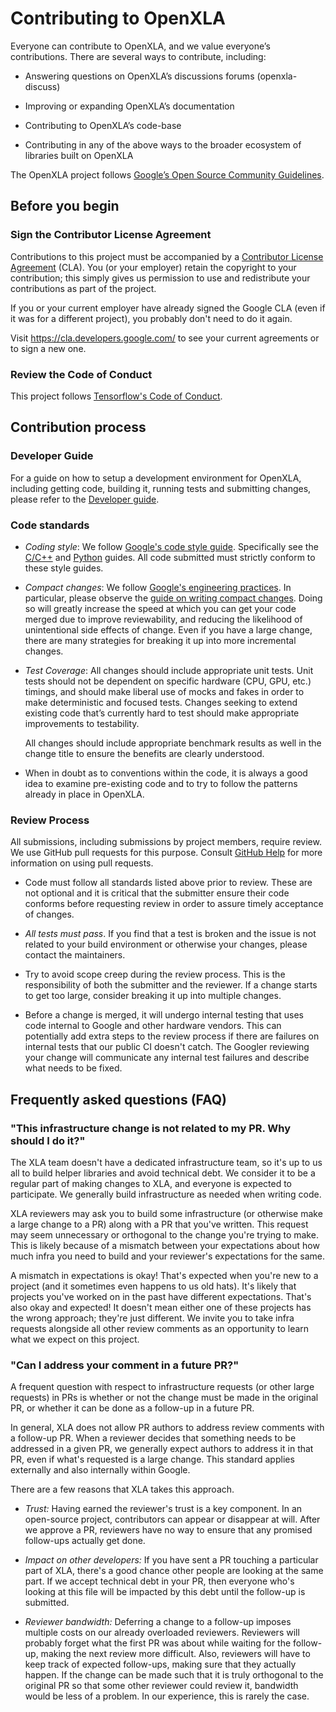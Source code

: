 # Contributing to OpenXLA

Everyone can contribute to OpenXLA, and we value everyone’s contributions. There
are several ways to contribute, including:

*   Answering questions on OpenXLA’s discussions forums (openxla-discuss)

*   Improving or expanding OpenXLA’s documentation

*   Contributing to OpenXLA’s code-base

*   Contributing in any of the above ways to the broader ecosystem of libraries
built on OpenXLA

The OpenXLA project follows
[Google’s Open Source Community Guidelines](https://opensource.google/conduct/).

## Before you begin

### Sign the Contributor License Agreement

Contributions to this project must be accompanied by a
[Contributor License Agreement](https://cla.developers.google.com/about) (CLA).
You (or your employer) retain the copyright to your contribution; this simply
gives us permission to use and redistribute your contributions as part of the
project.

If you or your current employer have already signed the Google CLA (even if it
was for a different project), you probably don't need to do it again.

Visit <https://cla.developers.google.com/> to see your current agreements or to
sign a new one.

### Review the Code of Conduct

This project follows
[Tensorflow's Code of Conduct](https://github.com/tensorflow/tensorflow/blob/master/CODE_OF_CONDUCT.md).

## Contribution process

### Developer Guide

For a guide on how to setup a development environment for OpenXLA, including
getting code, building it, running tests and submitting changes, please refer to
the [Developer guide](./developer_guide.md).

### Code standards

*   *Coding style*: We follow [Google's code style guide](https://google.github.io/styleguide/).
    Specifically see the [C/C++](https://google.github.io/styleguide/cppguide.html) and [Python](https://google.github.io/styleguide/pyguide.html) guides. All
    code submitted must strictly conform to these style guides.

*   *Compact changes*: We follow
    [Google's engineering practices](https://google.github.io/eng-practices/).
    In particular, please observe the
    [guide on writing compact changes](https://google.github.io/eng-practices/review/developer/small-cls.html).
    Doing so will greatly increase the speed at which you can get your code
    merged due to improve reviewability, and reducing the likelihood of
    unintentional side effects of change. Even if you have a large change, there
    are many strategies for breaking it up into more incremental changes.

*   *Test Coverage*: All changes should include appropriate unit tests. Unit
    tests should not be dependent on specific hardware (CPU, GPU, etc.) timings,
    and should make liberal use of mocks and fakes in order to make
    deterministic and focused tests. Changes seeking to extend existing code
    that’s currently hard to test should make appropriate improvements to
    testability.

    All changes should include appropriate benchmark results as well in the
    change title to ensure the benefits are clearly understood.

*   When in doubt as to conventions within the code, it is always a good idea to
    examine pre-existing code and to try to follow the patterns already in place
    in OpenXLA.


### Review Process

All submissions, including submissions by project members, require review. We
use GitHub pull requests for this purpose. Consult
[GitHub Help](https://help.github.com/articles/about-pull-requests/) for more
information on using pull requests.

*   Code must follow all standards listed above prior to review. These are not
    optional and it is critical that the submitter ensure their code conforms
    before requesting review in order to assure timely acceptance of changes.

*   *All tests must pass*. If you find that a test is broken and the issue is not
    related to your build environment or otherwise your changes, please contact
    the maintainers.

*   Try to avoid scope creep during the review process. This is the
    responsibility of both the submitter and the reviewer. If a change starts to
    get too large, consider breaking it up into multiple changes.

*   Before a change is merged, it will undergo internal testing that uses code
    internal to Google and other hardware vendors. This can potentially add extra
    steps to the review process if there are failures on internal tests that our
    public CI doesn't catch. The Googler reviewing your change will communicate
    any internal test failures and describe what needs to be fixed.


## Frequently asked questions (FAQ)

### "This infrastructure change is not related to my PR. Why should I do it?"

The XLA team doesn't have a dedicated infrastructure team, so it's up to us all
to build helper libraries and avoid technical debt. We consider it to be a
regular part of making changes to XLA, and everyone is expected to participate.
We generally build infrastructure as needed when writing code.

XLA reviewers may ask you to build some infrastructure (or otherwise make a
large change to a PR) along with a PR that you've written. This request may seem
unnecessary or orthogonal to the change you're trying to make. This is likely
because of a mismatch between your expectations about how much infra you need to
build and your reviewer's expectations for the same.

A mismatch in expectations is okay! That's expected when you're new to a project
(and it sometimes even happens to us old hats). It's likely that projects you've
worked on in the past have different expectations. That's also okay and
expected! It doesn't mean either one of these projects has the wrong approach;
they're just different. We invite you to take infra requests alongside all other
review comments as an opportunity to learn what we expect on this project.

### "Can I address your comment in a future PR?"

A frequent question with respect to infrastructure requests (or other large
requests) in PRs is whether or not the change must be made in the original PR,
or whether it can be done as a follow-up in a future PR.

In general, XLA does not allow PR authors to address review comments with a
follow-up PR. When a reviewer decides that something needs to be addressed in a
given PR, we generally expect authors to address it in that PR, even if what's
requested is a large change. This standard applies externally and also
internally within Google.

There are a few reasons that XLA takes this approach.

*   *Trust:* Having earned the reviewer's trust is a key component. In an
    open-source project, contributors can appear or disappear at will. After we
    approve a PR, reviewers have no way to ensure that any promised follow-ups
    actually get done.

*   *Impact on other developers:* If you have sent a PR touching a particular
    part of XLA, there's a good chance other people are looking at the same
    part. If we accept technical debt in your PR, then everyone who's looking at
    this file will be impacted by this debt until the follow-up is submitted.

*   *Reviewer bandwidth:* Deferring a change to a follow-up imposes multiple
    costs on our already overloaded reviewers. Reviewers will probably forget
    what the first PR was about while waiting for the follow-up, making the next
    review more difficult. Also, reviewers will have to keep track of expected
    follow-ups, making sure that they actually happen. If the change can be made
    such that it is truly orthogonal to the original PR so that some other
    reviewer could review it, bandwidth would be less of a problem. In our
    experience, this is rarely the case.
